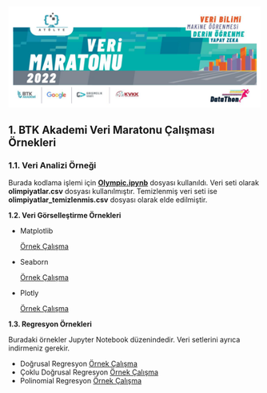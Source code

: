 <img src="BTK-VeriMaratonu.png" width="auto"></img>
## 1. BTK Akademi Veri Maratonu Çalışması Örnekleri
### 1.1. Veri Analizi Örneği
<P>
Burada kodlama işlemi için <b><a href="https://github.com/VedatBiner/BTK-VeriMaratonu/blob/master/olympic.ipynb">Olympic.ipynb</a></b> dosyası kullanıldı.
Veri seti olarak <B>olimpiyatlar.csv</B> dosyası kullanılmıştır.
Temizlenmiş veri seti ise <B>olimpiyatlar_temizlenmis.csv</B> dosyası olarak elde edilmiştir.
</P>
<b>1.2. Veri Görselleştirme Örnekleri</b>
<ul>
    <li>Matplotlib
        <p>
            <a href="https://github.com/VedatBiner/BTK-VeriMaratonu/blob/master/Matplotlib.ipynb">Örnek Çalışma</a>
        </p>
    </li>
    <li>Seaborn
        <p>
            <a href="https://github.com/VedatBiner/BTK-VeriMaratonu/blob/master/seaborn.ipynb">Örnek Çalışma</a>
        </p>
    </li>
    <li>Plotly
        <p>
            <a href="https://github.com/VedatBiner/BTK-VeriMaratonu/blob/master/plotly.ipynb">Örnek Çalışma</a>
        </p>
    </li>
</ul>
<b>1.3. Regresyon Örnekleri</b>
<p>
Buradaki örnekler Jupyter Notebook düzenindedir. Veri setlerini ayrıca indirmeniz gerekir. 
</p>
<ul>
    <li>
        Doğrusal Regresyon
        <a href="https://github.com/VedatBiner/BTK-VeriMaratonu/blob/master/Regresyon1.ipynb">Örnek Çalışma</a>
    </li>
    <li>
        Çoklu Doğrusal Regresyon
        <a href="https://github.com/VedatBiner/BTK-VeriMaratonu/blob/master/Regresyon2.ipynb">Örnek Çalışma</a>
    </li>
    <li>
        Polinomial Regresyon
        <a href="https://github.com/VedatBiner/BTK-VeriMaratonu/blob/master/Regresyon3.ipynb">Örnek Çalışma</a>
    </li>
</ul>
